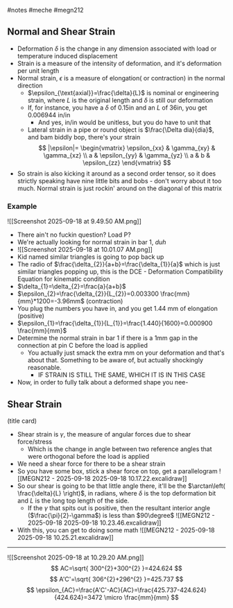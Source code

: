 #notes #meche  #megn212

## Normal and Shear Strain
- Deformation $\delta$ is the change in any dimension associated with load or temperature induced displacement
- Strain is a measure of the intensity of deformation, and it's deformation per unit length
- Normal strain, $\epsilon$ is a measure of elongation( or contraction) in the normal direction
	- $\epsilon_{\text{axial}}=\frac{\delta}{L}$ is nominal or engineering strain, where $L$ is the original length and $\delta$ is still our deformation
	- If, for instance, you have a $\delta$ of 0.15in and an $L$ of 36in, you get $0.006944$ in/in
		- And yes, in/in would be unitless, but you do have to unit that
	- Lateral strain in a pipe or round object is $\frac{\Delta dia}{dia}$, and bam biddly bop, there's your strain
$$
|\epsilon|= \begin{vmatrix}
\epsilon_{xx} & \gamma_{xy} & \gamma_{xz} \\
a & \epsilon_{yy} & \gamma_{yz} \\
a & b & \epsilon_{zz}
\end{vmatrix}
$$
- So strain is also kicking it around as a second order tensor, so it does strictly speaking have nine little bits and bobs - don't worry about it too much. Normal strain is just rockin' around on the diagonal of this matrix
### Example
![[Screenshot 2025-09-18 at 9.49.50 AM.png]]
- There ain't no fuckin question? Load P?
- We're actually looking for normal strain in bar 1, *duh*
- ![[Screenshot 2025-09-18 at 10.01.07 AM.png]]
- Kid named similar triangles is going to pop back up
- The radio of $\frac{\delta_{2}}{a+b}=\frac{\delta_{1}}{a}$ which is just similar triangles popping up, this is the DCE - Deformation Compatibility Equation for kinematic condition
- $\delta_{1}=\delta_{2}=\frac{a}{a+b}$
- $\epsilon_{2}=\frac{\delta_{2}}{L_{2}}=0.003300 \frac{mm}{mm}*1200=-3.96mm$ (contraction)
- You plug the numbers you have in, and you get 1.44 mm of elongation (positive)
- $\epsilon_{1}=\frac{\delta_{1}}{L_{1}}=\frac{1.440}{1600}=0.000900 \frac{mm}{mm}$
- Determine the normal strain in bar 1 if there is a 1mm gap in the connection at pin C before the load is applied
	- You actually just smack the extra mm on your deformation and that's about that. Something to be aware of, but actually shockingly reasonable.
		- IF STRAIN IS STILL THE SAME, WHICH IT IS IN THIS CASE
- Now, in order to fully talk about a deformed shape you nee-

## Shear Strain
(title card)
- Shear strain is $\gamma$, the measure of angular forces due to shear force/stress
	- Which is the change in angle between two reference angles that were orthogonal before the load is applied
- We need a shear force for there to be a shear strain
- So you have some box, stick a shear force on top, get a parallelogram
![[MEGN212 - 2025-09-18 2025-09-18 10.17.22.excalidraw]]
- So our shear is going to be that little angle there, it'll be the $\arctan\left( \frac{\delta}{L} \right)$, in radians, where $\delta$ is the top deformation bit and $L$ is the long top length of the side.
	- If the $\gamma$ that spits out is positive, then the resultant interior angle ($\frac{\pi}{2}-\gamma$) is less than $90\degree$ 
![[MEGN212 - 2025-09-18 2025-09-18 10.23.46.excalidraw]]
- With this, you can get to doing some math
![[MEGN212 - 2025-09-18 2025-09-18 10.25.21.excalidraw]]

---

![[Screenshot 2025-09-18 at 10.29.20 AM.png]]
$$
AC=\sqrt{ 300^{2}+300^{2} }=424.624
$$
$$
A'C'=\sqrt{ 306^{2}+296^{2} }=425.737
$$
$$
\epsilon_{AC}=\frac{A'C'-AC}{AC}=\frac{425.737-424.624}{424.624}=3472 \micro \frac{mm}{mm}
$$